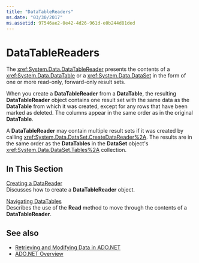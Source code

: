 ```yaml
---
title: "DataTableReaders"
ms.date: "03/30/2017"
ms.assetid: 97546ae2-0e42-4d26-961d-e0b244d81ded
---
```

# DataTableReaders
The <xref:System.Data.DataTableReader> presents the contents of a <xref:System.Data.DataTable> or a <xref:System.Data.DataSet> in the form of one or more read-only, forward-only result sets.  
  
 When you create a **DataTableReader** from a **DataTable**, the resulting **DataTableReader** object contains one result set with the same data as the **DataTable** from which it was created, except for any rows that have been marked as deleted. The columns appear in the same order as in the original **DataTable**.  
  
 A **DataTableReader** may contain multiple result sets if it was created by calling <xref:System.Data.DataSet.CreateDataReader%2A>. The results are in the same order as the **DataTables** in the **DataSet** object's <xref:System.Data.DataSet.Tables%2A> collection.  
  
## In This Section  
 [Creating a DataReader](creating-a-datareader.md)  
 Discusses how to create a **DataTableReader** object.  
  
 [Navigating DataTables](navigating-datatables.md)  
 Describes the use of the **Read** method to move through the contents of a **DataTableReader**.  
  
## See also

- [Retrieving and Modifying Data in ADO.NET](../retrieving-and-modifying-data.md)
- [ADO.NET Overview](../ado-net-overview.md)
